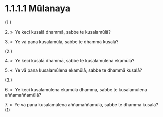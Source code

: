 # 1.1.1.1 Mūlanaya

(1.)

2\. »  Ye keci kusalā dhammā, sabbe te kusalamūlā?

3\. «  Ye vā pana kusalamūlā, sabbe te dhammā kusalā?

(2.)

4\. »  Ye keci kusalā dhammā, sabbe te kusalamūlena ekamūlā?

5\. «  Ye vā pana kusalamūlena ekamūlā, sabbe te dhammā kusalā?

(3.)

6\. »  Ye keci kusalamūlena ekamūlā dhammā, sabbe te kusalamūlena aññamaññamūlā?

7\. «  Ye vā pana kusalamūlena aññamaññamūlā, sabbe te dhammā kusalā? (1)
